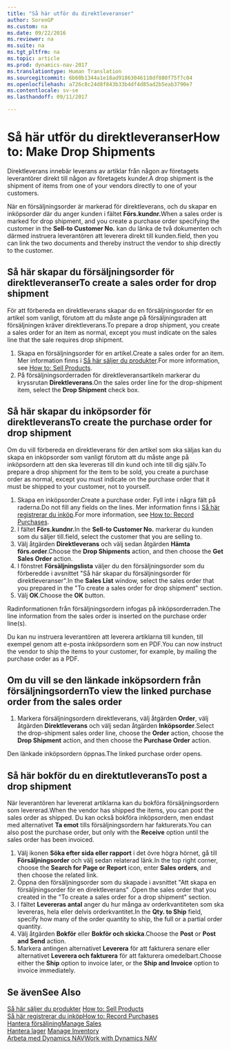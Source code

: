 ```yaml
---
title: "Så här utför du direktleveranser"
author: SorenGP
ms.custom: na
ms.date: 09/22/2016
ms.reviewer: na
ms.suite: na
ms.tgt_pltfrm: na
ms.topic: article
ms.prod: dynamics-nav-2017
ms.translationtype: Human Translation
ms.sourcegitcommit: 6b60b1344a1e18ad91863046110df880f75f7c04
ms.openlocfilehash: a726c8c24d8f843b33b4df4d85ad2b5eab3790e7
ms.contentlocale: sv-se
ms.lasthandoff: 09/11/2017

---
```


# <a name="how-to-make-drop-shipments"></a><span data-ttu-id="b66e5-102">Så här utför du direktleveranser</span><span class="sxs-lookup"><span data-stu-id="b66e5-102">How to: Make Drop Shipments</span></span>
<span data-ttu-id="b66e5-103">Direktleverans innebär leverans av artiklar från någon av företagets leverantörer direkt till någon av företagets kunder.</span><span class="sxs-lookup"><span data-stu-id="b66e5-103">A drop shipment is the shipment of items from one of your vendors directly to one of your customers.</span></span>

<span data-ttu-id="b66e5-104">När en försäljningsorder är markerad för direktleverans, och du skapar en inköpsorder där du anger kunden i fältet **Förs.kundnr.**</span><span class="sxs-lookup"><span data-stu-id="b66e5-104">When a sales order is marked for drop shipment, and you create a purchase order specifying the customer in the **Sell-to Customer No.**</span></span> <span data-ttu-id="b66e5-105">kan du länka de två dokumenten och därmed instruera leverantören att leverera direkt till kunden.</span><span class="sxs-lookup"><span data-stu-id="b66e5-105">field, then you can link the two documents and thereby instruct the vendor to ship directly to the customer.</span></span>

## <a name="to-create-a-sales-order-for-drop-shipment"></a><span data-ttu-id="b66e5-106">Så här skapar du försäljningsorder för direktleveranser</span><span class="sxs-lookup"><span data-stu-id="b66e5-106">To create a sales order for drop shipment</span></span>
<span data-ttu-id="b66e5-107">För att förbereda en direktleverans skapar du en försäljningsorder för en artikel som vanligt, förutom att du måste ange på försäljningsraden att försäljningen kräver direktleverans.</span><span class="sxs-lookup"><span data-stu-id="b66e5-107">To prepare a drop shipment, you create a sales order for an item as normal, except you must indicate on the sales line that the sale requires drop shipment.</span></span>

1. <span data-ttu-id="b66e5-108">Skapa en försäljningsorder för en artikel.</span><span class="sxs-lookup"><span data-stu-id="b66e5-108">Create a sales order for an item.</span></span> <span data-ttu-id="b66e5-109">Mer information finns i [Så här säljer du produkter](sales-how-sell-products.md).</span><span class="sxs-lookup"><span data-stu-id="b66e5-109">For more information, see [How to: Sell Products](sales-how-sell-products.md).</span></span>
2. <span data-ttu-id="b66e5-110">På försäljningsorderraden för direktleveransartikeln markerar du kryssrutan **Direktleverans**.</span><span class="sxs-lookup"><span data-stu-id="b66e5-110">On the sales order line for the drop-shipment item, select the **Drop Shipment** check box.</span></span>

## <a name="to-create-the-purchase-order-for-drop-shipment"></a><span data-ttu-id="b66e5-111">Så här skapar du inköpsorder för direktleverans</span><span class="sxs-lookup"><span data-stu-id="b66e5-111">To create the purchase order for drop shipment</span></span>
<span data-ttu-id="b66e5-112">Om du vill förbereda en direktleverans för den artikel som ska säljas kan du skapa en inköpsorder som vanligt förutom att du måste ange på inköpsordern att den ska levereras till din kund och inte till dig själv.</span><span class="sxs-lookup"><span data-stu-id="b66e5-112">To prepare a drop shipment for the item to be sold, you create a purchase order as normal, except you must indicate on the purchase order that it must be shipped to your customer, not to yourself.</span></span>

1. <span data-ttu-id="b66e5-113">Skapa en inköpsorder.</span><span class="sxs-lookup"><span data-stu-id="b66e5-113">Create a purchase order.</span></span> <span data-ttu-id="b66e5-114">Fyll inte i några fält på raderna.</span><span class="sxs-lookup"><span data-stu-id="b66e5-114">Do not fill any fields on the lines.</span></span> <span data-ttu-id="b66e5-115">Mer information finns i [Så här registrerar du inköp](purchasing-how-record-purchases.md).</span><span class="sxs-lookup"><span data-stu-id="b66e5-115">For more information, see [How to: Record Purchases](purchasing-how-record-purchases.md).</span></span>
2. <span data-ttu-id="b66e5-116">I fältet **Förs.kundnr.**</span><span class="sxs-lookup"><span data-stu-id="b66e5-116">In the **Sell-to Customer No.**</span></span> <span data-ttu-id="b66e5-117">markerar du kunden som du säljer till.</span><span class="sxs-lookup"><span data-stu-id="b66e5-117">field, select the customer that you are selling to.</span></span>
3. <span data-ttu-id="b66e5-118">Välj åtgärden **Direktleverans** och välj sedan åtgärden **Hämta förs.order**.</span><span class="sxs-lookup"><span data-stu-id="b66e5-118">Choose the **Drop Shipments** action, and then choose the **Get Sales Order** action.</span></span>
4. <span data-ttu-id="b66e5-119">I fönstret **Försäljningslista** väljer du den försäljningsorder som du förberedde i avsnittet "Så här skapar du försäljningsorder för direktleveranser".</span><span class="sxs-lookup"><span data-stu-id="b66e5-119">In the **Sales List** window, select the sales order that you prepared in the "To create a sales order for drop shipment" section.</span></span>
5. <span data-ttu-id="b66e5-120">Välj **OK**.</span><span class="sxs-lookup"><span data-stu-id="b66e5-120">Choose the **OK** button.</span></span>

<span data-ttu-id="b66e5-121">Radinformationen från försäljningsordern infogas på inköpsorderraden.</span><span class="sxs-lookup"><span data-stu-id="b66e5-121">The line information from the sales order is inserted on the purchase order line(s).</span></span>

<span data-ttu-id="b66e5-122">Du kan nu instruera leverantören att leverera artiklarna till kunden, till exempel genom att e-posta inköpsordern som en PDF.</span><span class="sxs-lookup"><span data-stu-id="b66e5-122">You can now instruct the vendor to ship the items to your customer, for example, by mailing the purchase order as a PDF.</span></span>     

## <a name="to-view-the-linked-purchase-order-from-the-sales-order"></a><span data-ttu-id="b66e5-123">Om du vill se den länkade inköpsordern från försäljningsordern</span><span class="sxs-lookup"><span data-stu-id="b66e5-123">To view the linked purchase order from the sales order</span></span>
1. <span data-ttu-id="b66e5-124">Markera försäljningsordern direktleverans, välj åtgärden **Order**, välj åtgärden **Direktleverans** och välj sedan åtgärden **Inköpsorder**.</span><span class="sxs-lookup"><span data-stu-id="b66e5-124">Select the drop-shipment sales order line, choose the **Order** action, choose the **Drop Shipment** action, and then choose the **Purchase Order** action.</span></span>

<span data-ttu-id="b66e5-125">Den länkade inköpsordern öppnas.</span><span class="sxs-lookup"><span data-stu-id="b66e5-125">The linked purchase order opens.</span></span>

## <a name="to-post-a-drop-shipment"></a><span data-ttu-id="b66e5-126">Så här bokför du en direktutleverans</span><span class="sxs-lookup"><span data-stu-id="b66e5-126">To post a drop shipment</span></span>
<span data-ttu-id="b66e5-127">När leverantören har levererat artiklarna kan du bokföra försäljningsordern som levererad.</span><span class="sxs-lookup"><span data-stu-id="b66e5-127">When the vendor has shipped the items, you can post the sales order as shipped.</span></span> <span data-ttu-id="b66e5-128">Du kan också bokföra inköpsordern, men endast med alternativet **Ta emot** tills försäljningsordern har fakturerats.</span><span class="sxs-lookup"><span data-stu-id="b66e5-128">You can also post the purchase order, but only with the **Receive** option until the sales order has been invoiced.</span></span>
1. <span data-ttu-id="b66e5-129">Välj ikonen **Söka efter sida eller rapport** i det övre högra hörnet, gå till **Försäljningsorder** och välj sedan relaterad länk.</span><span class="sxs-lookup"><span data-stu-id="b66e5-129">In the top right corner, choose the **Search for Page or Report** icon, enter **Sales orders**, and then choose the related link.</span></span>
2. <span data-ttu-id="b66e5-130">Öppna den försäljningsorder som du skapade i avsnittet "Att skapa en försäljningsorder för en direktleverans" .</span><span class="sxs-lookup"><span data-stu-id="b66e5-130">Open the sales order that you created in the "To create a sales order for a drop shipment" section.</span></span>
3. <span data-ttu-id="b66e5-131">I fältet **Levereras antal** anger du hur många av orderkvantiteten som ska levereras, hela eller delvis orderkvantitet.</span><span class="sxs-lookup"><span data-stu-id="b66e5-131">In the **Qty. to Ship** field, specify how many of the order quantity to ship, the full or a partial order quantity.</span></span>
3. <span data-ttu-id="b66e5-132">Välj åtgärden **Bokför** eller **Bokför och skicka**.</span><span class="sxs-lookup"><span data-stu-id="b66e5-132">Choose the **Post** or **Post and Send** action.</span></span>
4. <span data-ttu-id="b66e5-133">Markera antingen alternativet **Leverera** för att fakturera senare eller alternativet **Leverera och fakturera** för att fakturera omedelbart.</span><span class="sxs-lookup"><span data-stu-id="b66e5-133">Choose either the **Ship** option to invoice later, or the **Ship and Invoice** option to invoice immediately.</span></span>

## <a name="see-also"></a><span data-ttu-id="b66e5-134">Se även</span><span class="sxs-lookup"><span data-stu-id="b66e5-134">See Also</span></span>
<span data-ttu-id="b66e5-135">[Så här säljer du produkter](sales-how-sell-products.md)  </span><span class="sxs-lookup"><span data-stu-id="b66e5-135">[How to: Sell Products](sales-how-sell-products.md)  </span></span>  
[<span data-ttu-id="b66e5-136">Så här registrerar du inköp</span><span class="sxs-lookup"><span data-stu-id="b66e5-136">How to: Record Purchases</span></span>](purchasing-how-record-purchases.md)  
[<span data-ttu-id="b66e5-137">Hantera försäljning</span><span class="sxs-lookup"><span data-stu-id="b66e5-137">Manage Sales</span></span>](sales-manage-sales.md)  
<span data-ttu-id="b66e5-138">[Hantera lager](inventory-manage-inventory.md)    </span><span class="sxs-lookup"><span data-stu-id="b66e5-138">[Manage Inventory](inventory-manage-inventory.md)    </span></span>  
[<span data-ttu-id="b66e5-139">Arbeta med Dynamics NAV</span><span class="sxs-lookup"><span data-stu-id="b66e5-139">Work with Dynamics NAV</span></span>](ui-work-product.md)

